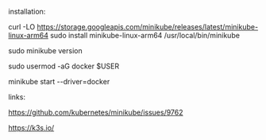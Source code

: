 installation:

 curl -LO https://storage.googleapis.com/minikube/releases/latest/minikube-linux-arm64
 sudo install minikube-linux-arm64 /usr/local/bin/minikube

 sudo minikube version

sudo usermod -aG docker $USER

minikube start --driver=docker

links:

https://github.com/kubernetes/minikube/issues/9762

https://k3s.io/
